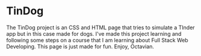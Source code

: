 # TinDog
The TinDog project is an CSS and HTML page that tries to simulate a TInder app but in this case made for dogs. I've made this project learning and following some steps on a course that I am learning about Full Stack Web Developing.
This page is just made for fun.
Enjoy, Octavian.
